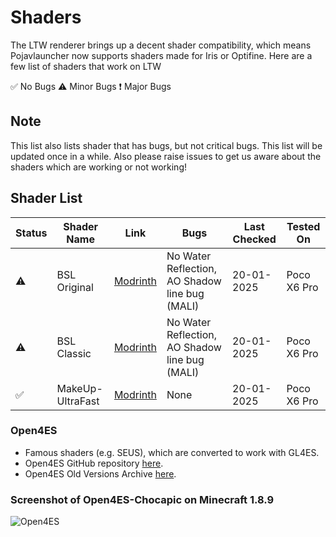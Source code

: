 # Shaders
The LTW renderer brings up a decent shader compatibility, which means Pojavlauncher now supports shaders made for Iris or Optifine. Here are a few list of shaders that work on LTW

✅ No Bugs
⚠️ Minor Bugs
❗ Major Bugs
## Note
This list also lists shader that has bugs, but not critical bugs.
This list will be updated once in a while. Also please raise issues to get us aware about the shaders which are working or not working!


## Shader List
| Status | Shader Name | Link | Bugs | Last Checked | Tested On |
|--------|-------------|------|------|--------------|-----------|
|⚠️|BSL Original|[Modrinth](https://modrinth.com/shader/bsl-shaders)|No Water Reflection, AO Shadow line bug (MALI)|20-01-2025|Poco X6 Pro|
|⚠️|BSL Classic|[Modrinth](https://modrinth.com/shader/bsl-shaders-classic)|No Water Reflection, AO Shadow line bug (MALI)|20-01-2025|Poco X6 Pro|
|✅|MakeUp-UltraFast|[Modrinth](https://modrinth.com/shader/makeup-ultra-fast-shaders)|None|20-01-2025|Poco X6 Pro|


### Open4ES
- Famous shaders (e.g. SEUS), which are converted to work with GL4ES. 
- Open4ES GitHub repository [here](https://github.com/Open4Es/Open4Es-Shader-Android).
- Open4ES Old Versions Archive [here](https://www.mediafire.com/folder/cp87zpb3ichj7/Open4ES).
### Screenshot of Open4ES-Chocapic on Minecraft 1.8.9
![Open4ES](https://cdn.discordapp.com/attachments/967462820012773466/1094273064096764024/Screenshot_2023-04-08-16-49-38-257_net.kdt.pojavlaunch.debug.jpg)

